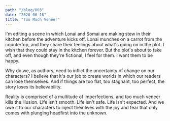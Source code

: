 ```yaml
---
path: "/blog/003"
date: "2020-06-16"
title: "Too Much Veneer"
---
```


I'm editing a scene in which Lonai and Somai are making stew in their kitchen before the adventure kicks off. Lonai munches on a carrot from the countertop, and they share their feelings about what's going on in the plot. I wish that they could stay in the kitchen forever. But the plot's about to take off, and even though they're fictional, I feel for them. I want them to be happy.

Why do we, as authors, need to inflict the uncertainty of change on our characters? I believe that it's our job to create worlds in which our readers can lose themselves. And if things are too flat, too stagnant, too perfect, the story loses its believability.

Reality is comprised of a multitude of imperfections, and too much veneer kills the illusion. Life isn't smooth. Life isn't safe. Life isn't expected. And we owe it to our characters to inject their lives with the joy and fear that only comes with plunging headfirst into the unknown.
